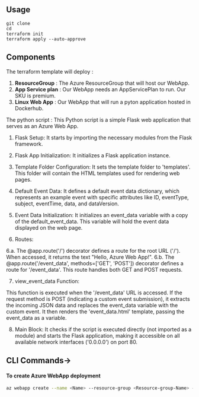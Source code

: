 ## Usage
```
git clone
cd 
terraform init 
terraform apply --auto-approve
```

## Components
The terraform template will deploy :
1. <B>ResourceGroup</B> : The Azure ResourceGroup that will host our WebApp.
2. <B>App Service plan</B> : Our WebApp needs an AppServicePlan to run. Our SKU is premium.
3. <B>Linux Web App</B> : Our WebApp that will run a pyton application hosted in Dockerhub.

The python script :
This Python script is a simple Flask web application that serves as an Azure Web App. 
1. Flask Setup: It starts by importing the necessary modules from the Flask framework.

2. Flask App Initialization: It initializes a Flask application instance.

3. Template Folder Configuration: It sets the template folder to 'templates'. This folder will contain the HTML templates used for rendering web pages.

4. Default Event Data: It defines a default event data dictionary, which represents an example event with specific attributes like ID, eventType, subject, eventTime, data, and dataVersion.

5. Event Data Initialization: It initializes an event_data variable with a copy of the default_event_data. This variable will hold the event data displayed on the web page.

6. Routes:

6.a. The @app.route('/') decorator defines a route for the root URL ('/'). When accessed, it returns the text "Hello, Azure Web App!".
6.b. The @app.route('/event_data', methods=['GET', 'POST']) decorator defines a route for '/event_data'. This route handles both GET and POST requests.

7. view_event_data Function:

This function is executed when the '/event_data' URL is accessed.
If the request method is POST (indicating a custom event submission), it extracts the incoming JSON data and replaces the event_data variable with the custom event.
It then renders the 'event_data.html' template, passing the event_data as a variable.

8. Main Block: It checks if the script is executed directly (not imported as a module) and starts the Flask application, making it accessible on all available network interfaces ('0.0.0.0') on port 80.

## CLI Commands->

#### To create Azure WebApp deployment
``` bash
az webapp create --name <Name> --resource-group <Resource-group-Name> --plan <App-Service-plan-name> --deployment-container-image-name <Container-image-repo>
```


